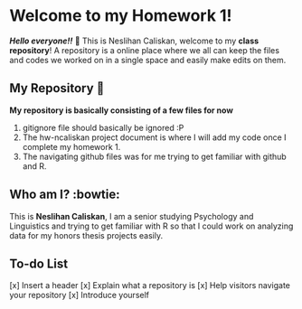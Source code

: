# Welcome to my Homework 1!

***Hello everyone!!*** :hear_no_evil:
This is Neslihan Caliskan, welcome to my **class repository**! A repository is a online place where we all can keep the files and codes we worked on in a single space and easily make edits on them. 

## My Repository :information_desk_person:
**My repository is basically consisting of a few files for now**
1. gitignore file should basically  be ignored :P
2. The hw-ncaliskan project document is where I will add my code once I complete my homework 1.
3. The navigating github files was for me trying to get familiar with github and R. 

## Who am I? :bowtie:
This is **Neslihan Caliskan**, I am a senior studying Psychology and Linguistics and trying to get familiar with R so that I could work on analyzing data for my honors thesis projects easily. 

## To-do List
[x] Insert a header
[x] Explain what a repository is
[x] Help visitors navigate your repository
[x] Introduce yourself